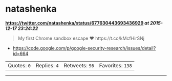 # natashenka
**https://twitter.com/natashenka/status/677630443693436929 _at 2015-12-17 23:24:22_**
<blockquote>
My first Chrome sandbox escape ❤️ https://t.co/kMcfHirSNj
</blockquote>

* https://code.google.com/p/google-security-research/issues/detail?id=664

<table><tr>
<td>Quotes: <code>0</code></td>
<td>Replies: <code>4</code></td>
<td>Retweets: <code>96</code></td>
<td>Favorites: <code>138</code></td>
</table></tr>

---

